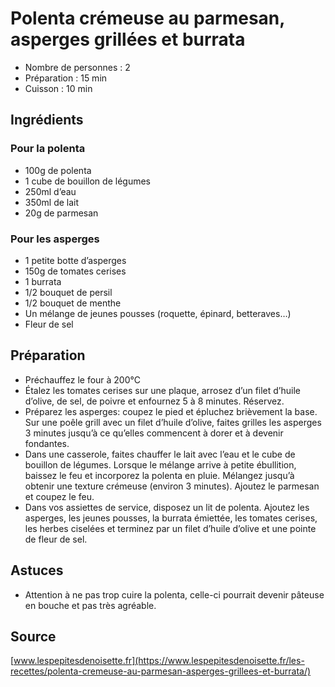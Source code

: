# Polenta crémeuse au parmesan, asperges grillées et burrata

- Nombre de personnes : 2
- Préparation : 15 min
- Cuisson : 10 min

## Ingrédients

### Pour la polenta

- 100g de polenta
- 1 cube de bouillon de légumes
- 250ml d’eau
- 350ml de lait
- 20g de parmesan

### Pour les asperges

- 1 petite botte d’asperges
- 150g de tomates cerises
- 1 burrata
- 1/2 bouquet de persil
- 1/2 bouquet de menthe
- Un mélange de jeunes pousses (roquette, épinard, betteraves…)
- Fleur de sel

## Préparation

- Préchauffez le four à 200°C
- Étalez les tomates cerises sur une plaque, arrosez d’un filet d’huile d’olive, de sel, de poivre et enfournez 5 à 8 minutes. Réservez.
- Préparez les asperges: coupez le pied et épluchez brièvement la base. Sur une poêle grill avec un filet d’huile d’olive, faites grilles les asperges 3 minutes jusqu’à ce qu’elles commencent à dorer et à devenir fondantes.
- Dans une casserole, faites chauffer le lait avec l’eau et le cube de bouillon de légumes. Lorsque le mélange arrive à petite ébullition, baissez le feu et incorporez la polenta en pluie. Mélangez jusqu’à obtenir une texture crémeuse (environ 3 minutes). Ajoutez le parmesan et coupez le feu.
- Dans vos assiettes de service, disposez un lit de polenta. Ajoutez les asperges, les jeunes pousses, la burrata émiettée, les tomates cerises, les herbes ciselées et terminez par un filet d’huile d’olive et une pointe de fleur de sel.

## Astuces

- Attention à ne pas trop cuire la polenta, celle-ci pourrait devenir pâteuse en bouche et pas très agréable.

## Source

[www.lespepitesdenoisette.fr](https://www.lespepitesdenoisette.fr/les-recettes/polenta-cremeuse-au-parmesan-asperges-grillees-et-burrata/)
